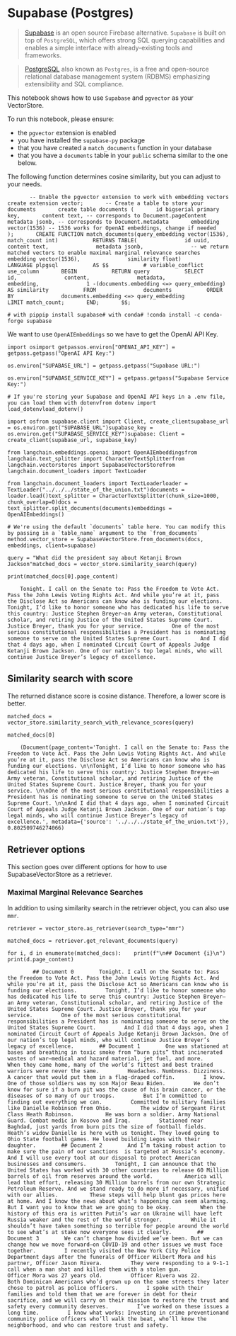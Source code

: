 Supabase (Postgres)
===================

> [Supabase](https://supabase.com/docs) is an open source Firebase alternative. `Supabase` is built on top of `PostgreSQL`, which offers strong SQL querying capabilities and enables a simple interface with already-existing tools and frameworks.

> [PostgreSQL](https://en.wikipedia.org/wiki/PostgreSQL) also known as `Postgres`, is a free and open-source relational database management system (RDBMS) emphasizing extensibility and SQL compliance.

This notebook shows how to use `Supabase` and `pgvector` as your VectorStore.

To run this notebook, please ensure:

*   the `pgvector` extension is enabled
*   you have installed the `supabase-py` package
*   that you have created a `match_documents` function in your database
*   that you have a `documents` table in your `public` schema similar to the one below.

The following function determines cosine similarity, but you can adjust to your needs.

           -- Enable the pgvector extension to work with embedding vectors       create extension vector;       -- Create a table to store your documents       create table documents (       id bigserial primary key,       content text, -- corresponds to Document.pageContent       metadata jsonb, -- corresponds to Document.metadata       embedding vector(1536) -- 1536 works for OpenAI embeddings, change if needed       );       CREATE FUNCTION match_documents(query_embedding vector(1536), match_count int)           RETURNS TABLE(               id uuid,               content text,               metadata jsonb,               -- we return matched vectors to enable maximal marginal relevance searches               embedding vector(1536),               similarity float)           LANGUAGE plpgsql           AS $$           # variable_conflict use_column       BEGIN           RETURN query           SELECT               id,               content,               metadata,               embedding,               1 -(documents.embedding <=> query_embedding) AS similarity           FROM               documents           ORDER BY               documents.embedding <=> query_embedding           LIMIT match_count;       END;       $$;

    # with pippip install supabase# with conda# !conda install -c conda-forge supabase

We want to use `OpenAIEmbeddings` so we have to get the OpenAI API Key.

    import osimport getpassos.environ["OPENAI_API_KEY"] = getpass.getpass("OpenAI API Key:")

    os.environ["SUPABASE_URL"] = getpass.getpass("Supabase URL:")

    os.environ["SUPABASE_SERVICE_KEY"] = getpass.getpass("Supabase Service Key:")

    # If you're storing your Supabase and OpenAI API keys in a .env file, you can load them with dotenvfrom dotenv import load_dotenvload_dotenv()

    import osfrom supabase.client import Client, create_clientsupabase_url = os.environ.get("SUPABASE_URL")supabase_key = os.environ.get("SUPABASE_SERVICE_KEY")supabase: Client = create_client(supabase_url, supabase_key)

    from langchain.embeddings.openai import OpenAIEmbeddingsfrom langchain.text_splitter import CharacterTextSplitterfrom langchain.vectorstores import SupabaseVectorStorefrom langchain.document_loaders import TextLoader

    from langchain.document_loaders import TextLoaderloader = TextLoader("../../../state_of_the_union.txt")documents = loader.load()text_splitter = CharacterTextSplitter(chunk_size=1000, chunk_overlap=0)docs = text_splitter.split_documents(documents)embeddings = OpenAIEmbeddings()

    # We're using the default `documents` table here. You can modify this by passing in a `table_name` argument to the `from_documents` method.vector_store = SupabaseVectorStore.from_documents(docs, embeddings, client=supabase)

    query = "What did the president say about Ketanji Brown Jackson"matched_docs = vector_store.similarity_search(query)

    print(matched_docs[0].page_content)

        Tonight. I call on the Senate to: Pass the Freedom to Vote Act. Pass the John Lewis Voting Rights Act. And while you’re at it, pass the Disclose Act so Americans can know who is funding our elections.         Tonight, I’d like to honor someone who has dedicated his life to serve this country: Justice Stephen Breyer—an Army veteran, Constitutional scholar, and retiring Justice of the United States Supreme Court. Justice Breyer, thank you for your service.         One of the most serious constitutional responsibilities a President has is nominating someone to serve on the United States Supreme Court.         And I did that 4 days ago, when I nominated Circuit Court of Appeals Judge Ketanji Brown Jackson. One of our nation’s top legal minds, who will continue Justice Breyer’s legacy of excellence.

Similarity search with score[](#similarity-search-with-score "Direct link to Similarity search with score")
------------------------------------------------------------------------------------------------------------

The returned distance score is cosine distance. Therefore, a lower score is better.

    matched_docs = vector_store.similarity_search_with_relevance_scores(query)

    matched_docs[0]

        (Document(page_content='Tonight. I call on the Senate to: Pass the Freedom to Vote Act. Pass the John Lewis Voting Rights Act. And while you’re at it, pass the Disclose Act so Americans can know who is funding our elections. \n\nTonight, I’d like to honor someone who has dedicated his life to serve this country: Justice Stephen Breyer—an Army veteran, Constitutional scholar, and retiring Justice of the United States Supreme Court. Justice Breyer, thank you for your service. \n\nOne of the most serious constitutional responsibilities a President has is nominating someone to serve on the United States Supreme Court. \n\nAnd I did that 4 days ago, when I nominated Circuit Court of Appeals Judge Ketanji Brown Jackson. One of our nation’s top legal minds, who will continue Justice Breyer’s legacy of excellence.', metadata={'source': '../../../state_of_the_union.txt'}),     0.802509746274066)

Retriever options[](#retriever-options "Direct link to Retriever options")
---------------------------------------------------------------------------

This section goes over different options for how to use SupabaseVectorStore as a retriever.

### Maximal Marginal Relevance Searches[](#maximal-marginal-relevance-searches "Direct link to Maximal Marginal Relevance Searches")

In addition to using similarity search in the retriever object, you can also use `mmr`.

    retriever = vector_store.as_retriever(search_type="mmr")

    matched_docs = retriever.get_relevant_documents(query)

    for i, d in enumerate(matched_docs):    print(f"\n## Document {i}\n")    print(d.page_content)

            ## Document 0        Tonight. I call on the Senate to: Pass the Freedom to Vote Act. Pass the John Lewis Voting Rights Act. And while you’re at it, pass the Disclose Act so Americans can know who is funding our elections.         Tonight, I’d like to honor someone who has dedicated his life to serve this country: Justice Stephen Breyer—an Army veteran, Constitutional scholar, and retiring Justice of the United States Supreme Court. Justice Breyer, thank you for your service.         One of the most serious constitutional responsibilities a President has is nominating someone to serve on the United States Supreme Court.         And I did that 4 days ago, when I nominated Circuit Court of Appeals Judge Ketanji Brown Jackson. One of our nation’s top legal minds, who will continue Justice Breyer’s legacy of excellence.        ## Document 1        One was stationed at bases and breathing in toxic smoke from “burn pits” that incinerated wastes of war—medical and hazard material, jet fuel, and more.         When they came home, many of the world’s fittest and best trained warriors were never the same.         Headaches. Numbness. Dizziness.         A cancer that would put them in a flag-draped coffin.         I know.         One of those soldiers was my son Major Beau Biden.         We don’t know for sure if a burn pit was the cause of his brain cancer, or the diseases of so many of our troops.         But I’m committed to finding out everything we can.         Committed to military families like Danielle Robinson from Ohio.         The widow of Sergeant First Class Heath Robinson.          He was born a soldier. Army National Guard. Combat medic in Kosovo and Iraq.         Stationed near Baghdad, just yards from burn pits the size of football fields.         Heath’s widow Danielle is here with us tonight. They loved going to Ohio State football games. He loved building Legos with their daughter.        ## Document 2        And I’m taking robust action to make sure the pain of our sanctions  is targeted at Russia’s economy. And I will use every tool at our disposal to protect American businesses and consumers.         Tonight, I can announce that the United States has worked with 30 other countries to release 60 Million barrels of oil from reserves around the world.          America will lead that effort, releasing 30 Million barrels from our own Strategic Petroleum Reserve. And we stand ready to do more if necessary, unified with our allies.          These steps will help blunt gas prices here at home. And I know the news about what’s happening can seem alarming.         But I want you to know that we are going to be okay.         When the history of this era is written Putin’s war on Ukraine will have left Russia weaker and the rest of the world stronger.         While it shouldn’t have taken something so terrible for people around the world to see what’s at stake now everyone sees it clearly.        ## Document 3        We can’t change how divided we’ve been. But we can change how we move forward—on COVID-19 and other issues we must face together.         I recently visited the New York City Police Department days after the funerals of Officer Wilbert Mora and his partner, Officer Jason Rivera.         They were responding to a 9-1-1 call when a man shot and killed them with a stolen gun.         Officer Mora was 27 years old.         Officer Rivera was 22.         Both Dominican Americans who’d grown up on the same streets they later chose to patrol as police officers.         I spoke with their families and told them that we are forever in debt for their sacrifice, and we will carry on their mission to restore the trust and safety every community deserves.         I’ve worked on these issues a long time.         I know what works: Investing in crime preventionand community police officers who’ll walk the beat, who’ll know the neighborhood, and who can restore trust and safety.